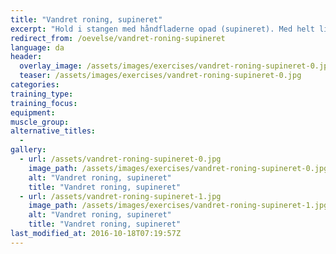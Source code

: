```yaml
---
title: "Vandret roning, supineret"
excerpt: "Hold i stangen med håndfladerne opad (supineret). Med helt lige krop trækker du dig selv opad. Hold gerne 1 sekunds pause i toppen."
redirect_from: /oevelse/vandret-roning-supineret
language: da
header:
  overlay_image: /assets/images/exercises/vandret-roning-supineret-0.jpg
  teaser: /assets/images/exercises/vandret-roning-supineret-0.jpg
categories:
training_type: 
training_focus: 
equipment:
muscle_group:
alternative_titles:
  - 
gallery:
  - url: /assets/vandret-roning-supineret-0.jpg
    image_path: /assets/images/exercises/vandret-roning-supineret-0.jpg
    alt: "Vandret roning, supineret"
    title: "Vandret roning, supineret"
  - url: /assets/vandret-roning-supineret-1.jpg
    image_path: /assets/images/exercises/vandret-roning-supineret-1.jpg
    alt: "Vandret roning, supineret"
    title: "Vandret roning, supineret"
last_modified_at: 2016-10-18T07:19:57Z
---
```



